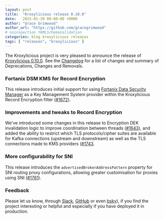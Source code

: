 ```yaml
---
layout: post
title:  "Kroxylicious release 0.10.0"
date:   2025-01-30 00:00:00 +0000
author: "Grace Grimwood"
author_url: "https://github.com/gracegrimwood"
# noinspection YAMLSchemaValidation
categories: blog kroxylicious releases
tags: [ "releases", "kroxylicious" ]
---
```


The Kroxylicious project is very pleased to announce the release of [Kroxylicious 0.10.0](https://github.com/kroxylicious/kroxylicious/releases/tag/v0.10.0). See the [Changelog](https://github.com/kroxylicious/kroxylicious/blob/main/CHANGELOG.md#0100) for a list of changes and summary of Deprecations, Changes and Removals.

### Fortanix DSM KMS for Record Encryption

This release introduces initial support for using [Fortanix Data Security Manager](https://www.fortanix.com/platform/data-security-manager) as a Key Management System provider within the Kroxylicious Record Encryption filter ([#1672](https://github.com/kroxylicious/kroxylicious/pull/1672)).

### Improvements and tweaks to Record Encryption

We've introduced some changes in this release to Encryption DEK invalidation logic to improve coordination between threads ([#1643](https://github.com/kroxylicious/kroxylicious/pull/1643)), and added the ability to restrict which TLS protocols/cipher suites are available for Kafka connections (upstream and downstream) as well as the TLS connections made to KMS providers ([#1743](https://github.com/kroxylicious/kroxylicious/pull/1743).

### More configurability for SNI

This release introduces the `advertisedBrokerAddressPattern` property for SNI routing proxy configurations, allowing greater customisation for proxies using SNI ([#1761](https://github.com/kroxylicious/kroxylicious/pull/1761)).

### Feedback

Please let us know, through [Slack](https://kroxylicious.slack.com), [GitHub](https://github.com/kroxylicious/kroxylicious/issues) or even [bsky](https://bsky.app/profile/kroxylicious.io)), if you find the project interesting or helpful and especially if you have deployed it in production.